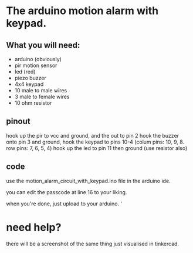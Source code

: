 # The arduino motion alarm with keypad.

## What you will need:

- arduino (obviously)
- pir motion sensor
- led (red)
- piezo buzzer
- 4x4 keypad
- 10 male to male wires
- 3 male to female wires
- 10 ohm resistor

## pinout
 hook up the pir to vcc and ground, and the out to pin 2
 hook the buzzer onto pin 3 and ground,
 hook the keypad  to pins 10-4 (colum pins: 10, 9, 8. row pins: 7, 6, 5, 4)
 hook up the led to pin 11 then ground (use resistor also)
## code
use the motion_alarm_circuit_with_keypad.ino file  in the arduino ide. 

you can edit the passcode at line 16 to your liking.

when you're done, just upload to your arduino.
'
# need help?

there will be a screenshot of the same thing just visualised in tinkercad.
